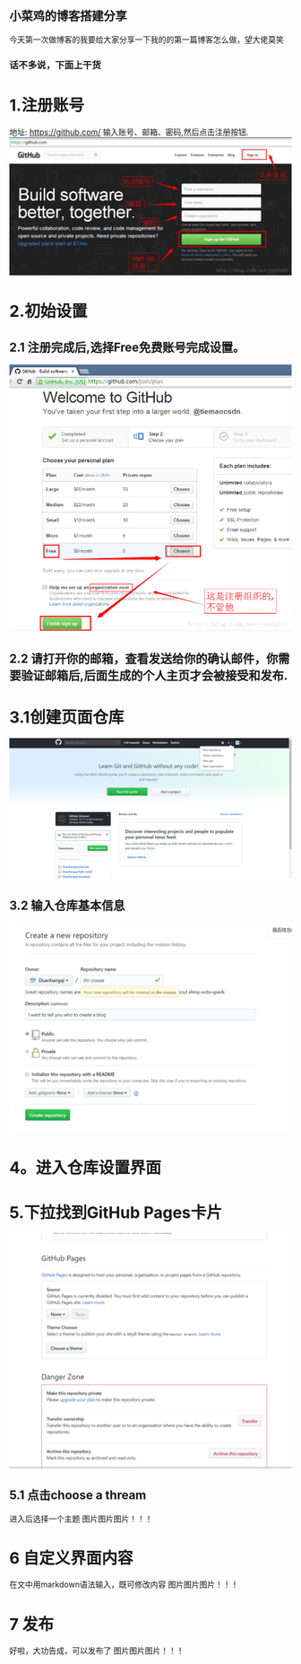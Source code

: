 ## 小菜鸡的博客搭建分享

今天第一次做博客的我要给大家分享一下我的的第一篇博客怎么做，望大佬莫笑



### 话不多说，下面上干货


# 1.注册账号
 地址: https://github.com/
 输入账号、邮箱、密码,然后点击注册按钮.
 ![image](https://github.com/Duanhangqi/the-crouse/blob/master/123.png)

# 2.初始设置
  ## 2.1 注册完成后,选择Free免费账号完成设置。
  ![image](https://github.com/Duanhangqi/the-crouse/blob/master/224238.png)
  ## 2.2 请打开你的邮箱，查看发送给你的确认邮件，你需要验证邮箱后,后面生成的个人主页才会被接受和发布.

# 3.1创建页面仓库
 ![image](https://github.com/Duanhangqi/the-crouse/blob/master/224254.png)

## 3.2 输入仓库基本信息
 ![image](https://github.com/Duanhangqi/the-crouse/blob/master/224259.png)

 
 
# 4。进入仓库设置界面

# 5.下拉找到GitHub Pages卡片
 ![image](https://github.com/Duanhangqi/the-crouse/blob/master/24306.png)
## 5.1 点击choose a thream
进入后选择一个主题
 图片图片图片！！！
 
 # 6 自定义界面内容
 在文中用markdown语法输入，既可修改内容
  图片图片图片！！！
 # 7 发布
 好啦，大功告成，可以发布了
  图片图片图片！！！



